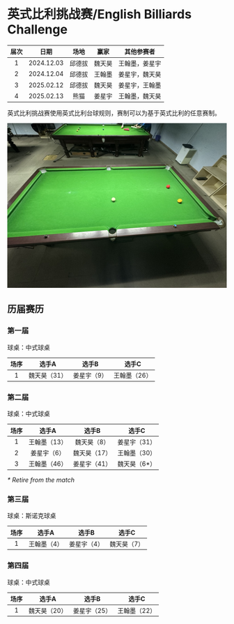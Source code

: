 # 英式比利挑战赛/English Billiards Challenge

| 届次 | 日期       | 场地    | 赢家   | 其他参赛者    |
| :--: | :--------: | :----: | :---: | :-----------: |
| 1    | 2024.12.03 | 邱德拔 | 魏天昊 | 王翰墨，姜星宇 |
| 2    | 2024.12.04 | 邱德拔 | 王翰墨 | 姜星宇，魏天昊 |
| 3    | 2025.02.12 | 邱德拔 | 魏天昊 | 姜星宇，王翰墨 |
| 4    | 2025.02.13 | 熊猫   | 姜星宇 | 王翰墨，魏天昊 |

英式比利挑战赛使用英式比利台球规则，赛制可以为基于英式比利的任意赛制。

![](./img/english_billiards_challenge.jpg)

## 历届赛历

### 第一届

球桌：中式球桌

| 场序 | 选手A        | 选手B       | 选手C       |
| :--: | :---------: | :---------: | :---------: |
| 1    | 魏天昊（31） | 姜星宇（9） | 王翰墨（26） |

### 第二届

球桌：中式球桌

| 场序 | 选手A        | 选手B       | 选手C       |
| :--: | :---------: | :---------: | :---------: |
| 1    | 王翰墨（13） | 魏天昊（8） | 姜星宇（31） |
| 2    | 姜星宇（6）  | 魏天昊（17）| 王翰墨（30） |
| 3    | 王翰墨（46） | 姜星宇（41） | 魏天昊（6\*）|

*\* Retire from the match*

### 第三届

球桌：斯诺克球桌

| 场序 | 选手A        | 选手B       | 选手C       |
| :--: | :---------: | :---------: | :---------: |
| 1    | 王翰墨（4） | 姜星宇（4） | 魏天昊（7） |

### 第四届

球桌：中式球桌

| 场序 | 选手A        | 选手B       | 选手C       |
| :--: | :---------: | :---------: | :---------: |
| 1    | 魏天昊（20） | 姜星宇（25） | 王翰墨（22） |